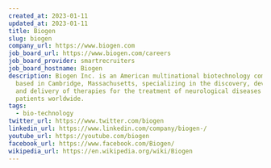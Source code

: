 ```yaml
---
created_at: 2023-01-11
updated_at: 2023-01-11
title: Biogen
slug: biogen
company_url: https://www.biogen.com
job_board_url: https://www.biogen.com/careers
job_board_provider: smartrecruiters
job_board_hostname: Biogen
description: Biogen Inc. is an American multinational biotechnology company
  based in Cambridge, Massachusetts, specializing in the discovery, development,
  and delivery of therapies for the treatment of neurological diseases to
  patients worldwide.
tags:
  - bio-technology
twitter_url: https://www.twitter.com/biogen
linkedin_url: https://www.linkedin.com/company/biogen-/
youtube_url: https://youtube.com/biogen
facebook_url: https://www.facebook.com/Biogen/
wikipedia_url: https://en.wikipedia.org/wiki/Biogen
---
```

